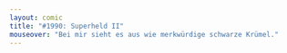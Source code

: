 ```yaml
---
layout: comic
title: "#1990: Superheld II"
mouseover: "Bei mir sieht es aus wie merkwürdige schwarze Krümel."
---
```


